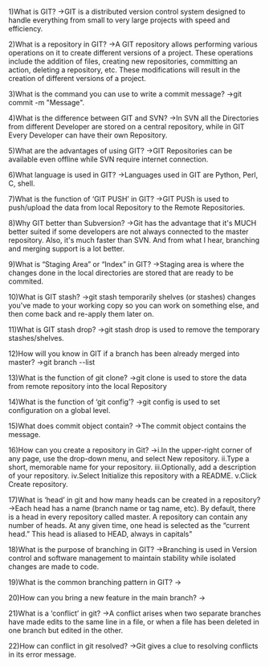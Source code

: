 1)What is GIT? ->GIT is a distributed version control system designed to handle everything from small to very large projects with speed and efficiency.

2)What is a repository in GIT? ->A GIT repository allows performing various operations on it to create different versions of a project. These operations include the addition of files, creating new repositories, committing an action, deleting a repository, etc. These modifications will result in the creation of different versions of a project.

3)What is the command you can use to write a commit message? ->git commit -m "Message".

4)What is the difference between GIT and SVN? ->In SVN all the Directories from different Developer are stored on a central repository, while in GIT Every Developer can have their own Repository.

5)What are the advantages of using GIT? ->GIT Repositories can be available even offline while SVN require internet connection.

6)What language is used in GIT? ->Languages used in GIT are Python, Perl, C, shell.

7)What is the function of ‘GIT PUSH’ in GIT? ->GIT PUSh is used to push/upload the data from local Repository to the Remote Repositories.

8)Why GIT better than Subversion? ->Git has the advantage that it's MUCH better suited if some developers are not always connected to the master repository. Also, it's much faster than SVN. And from what I hear, branching and merging support is a lot better.

9)What is “Staging Area” or “Index” in GIT? ->Staging area is where the changes done in the local directories are stored that are ready to be commited.

10)What is GIT stash? ->git stash temporarily shelves (or stashes) changes you've made to your working copy so you can work on something else, and then come back and re-apply them later on.

11)What is GIT stash drop? ->git stash drop is used to remove the temporary stashes/shelves.

12)How will you know in GIT if a branch has been already merged into master? ->git branch --list

13)What is the function of git clone? ->git clone is used to store the data from remote repository into the local Repository

14)What is the function of ‘git config’? ->git config is used to set configuration on a global level.

15)What does commit object contain? ->The commit object contains the message.

16)How can you create a repository in Git? ->i.In the upper-right corner of any page, use the drop-down menu, and select New repository.
ii.Type a short, memorable name for your repository.
iii.Optionally, add a description of your repository.
iv.Select Initialize this repository with a README.
v.Click Create repository.


17)What is ‘head’ in git and how many heads can be created in a repository? ->Each head has a name (branch name or tag name, etc). By default, there is a head in every repository called master. A repository can contain any number of heads. At any given time, one head is selected as the “current head.” This head is aliased to HEAD, always in capitals"

18)What is the purpose of branching in GIT? ->Branching is used in Version control and software management to maintain stability while isolated changes are made to code.

19)What is the common branching pattern in GIT? ->

20)How can you bring a new feature in the main branch? ->

21)What is a ‘conflict’ in git? ->A conflict arises when two separate branches have made edits to the same line in a file, or when a file has been deleted in one branch but edited in the other.

22)How can conflict in git resolved? ->Git gives a clue to resolving conflicts in its error message.
